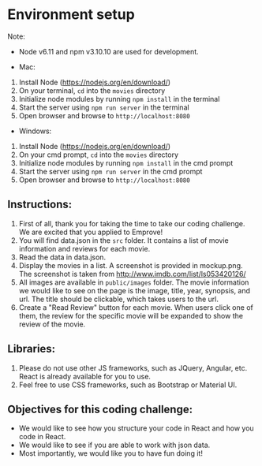 # Environment setup

Note: 
- Node v6.11 and npm v3.10.10 are used for development.

* Mac:
 1. Install Node (https://nodejs.org/en/download/)
 2. On your terminal, `cd` into the `movies` directory
 2. Initialize node modules by running `npm install` in the terminal
 3. Start the server using `npm run server` in the terminal
 4. Open browser and browse to `http://localhost:8080`

* Windows:
 1. Install Node (https://nodejs.org/en/download/)
 2. On your cmd prompt, `cd` into the `movies` directory
 2. Initialize node modules by running `npm install` in the cmd prompt
 3. Start the server using `npm run server` in the cmd prompt
 4. Open browser and browse to `http://localhost:8080`


## Instructions:
 1. First of all, thank you for taking the time to take our coding challenge. We are excited that you applied to Emprove!
 2. You will find data.json in the `src` folder. It contains a list of movie information and reviews for each movie.
 3. Read the data in data.json.
 4. Display the movies in a list. A screenshot is provided in mockup.png. The screenshot is taken from http://www.imdb.com/list/ls053420126/
 5. All images are available in `public/images` folder. The movie information we would like to see on the page is the image, title, year, synopsis, and url. The title should be clickable, which takes users to the url.
 6. Create a "Read Review" button for each movie. When users click one of them, the review for the specific movie will be expanded to show the review of the movie.

## Libraries:
 1. Please do not use other JS frameworks, such as JQuery, Angular, etc. React is already available for you to use.
 2. Feel free to use CSS frameworks, such as Bootstrap or Material UI.

## Objectives for this coding challenge:
- We would like to see how you structure your code in React and how you code in React.
- We would like to see if you are able to work with json data.
- Most importantly, we would like you to have fun doing it!


